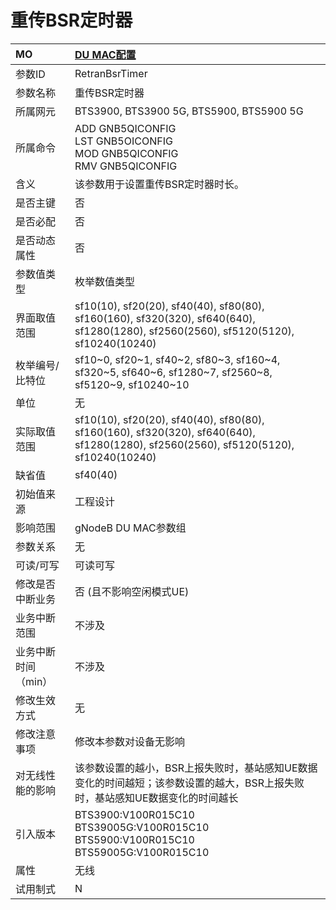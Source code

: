 # 重传BSR定时器<table><thread><tr><th align = "left">MO</th><th align = "left"><a href = "index.html#重传BSR定时器-10">DU MAC配置</a></td></tr></thread><tbody><tr><td>参数ID</td><td>RetranBsrTimer</td></tr><tr><td>参数名称</td><td>重传BSR定时器</td></tr><tr><td>所属网元</td><td>BTS3900, BTS3900 5G, BTS5900, BTS5900 5G</td></tr><tr><td>所属命令</td><td>ADD GNB5QICONFIG<br>LST GNB5OICONFIG<br>MOD GNB5QICONFIG<br>RMV GNB5QICONFIG</td></tr><tr><td>含义</td><td>该参数用于设置重传BSR定时器时长。</td></tr><tr><td>是否主键</td><td>否</td></tr><tr><td>是否必配</td><td>否</td></tr><tr><td>是否动态属性</td><td>否</td></tr><tr><td>参数值类型</td><td>枚举数值类型</td></tr><tr><td>界面取值范围</td><td>sf10(10), 
sf20(20), 
sf40(40), 
sf80(80), 
sf160(160), 
sf320(320), 
sf640(640), 
sf1280(1280), 
sf2560(2560),
sf5120(5120),
sf10240(10240)</td></tr><tr><td>枚举编号/比特位</td><td>sf10~0,
sf20~1,
sf40~2, 
sf80~3, 
sf160~4, 
sf320~5, 
sf640~6, 
sf1280~7,
sf2560~8, 
sf5120~9, 
sf10240~10</td></tr><tr><td>单位</td><td>无</td></tr><tr><td>实际取值范围</td><td>sf10(10), 
sf20(20), 
sf40(40), 
sf80(80), 
sf160(160), 
sf320(320), 
sf640(640), 
sf1280(1280), 
sf2560(2560),
sf5120(5120),
sf10240(10240)</td></tr><tr><td>缺省值</td><td>sf40(40)</td></tr><tr><td>初始值来源</td><td>工程设计</td></tr><tr><td>影响范围</td><td>gNodeB DU MAC参数组</td></tr><tr><td>参数关系</td><td>无</td></tr><tr><td>可读/可写</td><td>可读可写</td></tr><tr><td>修改是否中断业务</td><td>否 (且不影响空闲模式UE)</td></tr><tr><td>业务中断范围</td><td>不涉及</td></tr><tr><td>业务中断时间（min）</td><td>不涉及</td></tr><tr><td>修改生效方式</td><td>无</td></tr><tr><td>修改注意事项</td><td>修改本参数对设备无影响</td></tr><tr><td>对无线性能的影响</td><td>该参数设置的越小，BSR上报失败时，基站感知UE数据变化的时间越短；该参数设置的越大，BSR上报失败时，基站感知UE数据变化的时间越长</td></tr><tr><td>引入版本</td><td>BTS3900:V100R015C10<br>BTS39005G:V100R015C10<br>BTS5900:V100R015C10<br>BTS59005G:V100R015C10</td></tr><tr><td>属性</td><td>无线</td></tr><tr><td>试用制式</td><td>N</td></tr></tbody></table>